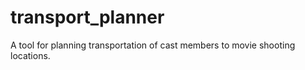 # transport_planner

A tool for planning transportation of cast members to movie shooting locations.
